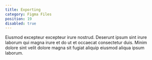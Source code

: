 ```yaml
---
title: Exporting
category: Figma Files
position: 19
disabled: true
---
```


Eiusmod excepteur excepteur irure nostrud. Deserunt ipsum sint irure laborum qui magna irure et do ut et occaecat consectetur duis. Minim dolore sint velit dolore magna sit fugiat aliquip eiusmod aliqua ipsum laborum.

